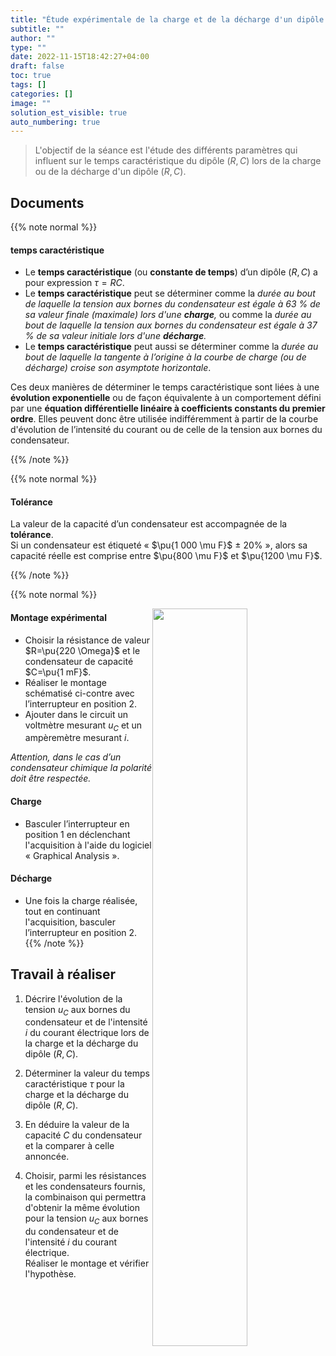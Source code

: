 ```yaml
---
title: "Étude expérimentale de la charge et de la décharge d'un dipôle $(R,C)$"
subtitle: ""
author: ""
type: ""
date: 2022-11-15T18:42:27+04:00
draft: false
toc: true
tags: []
categories: []
image: ""
solution_est_visible: true
auto_numbering: true
---
```


> L'objectif de la séance est l'étude des différents paramètres qui influent sur le temps caractéristique du dipôle $(R,C)$ lors de la charge ou de la décharge d'un dipôle $(R,C)$.

## Documents

{{% note normal %}}

#### temps caractéristique

- Le **temps caractéristique** (ou **constante de temps**) d’un dipôle $(R,C)$ a pour expression $\tau = RC$.
- Le **temps caractéristique** peut se déterminer comme la *durée au bout de laquelle la tension aux bornes du condensateur est égale à 63 % de sa valeur finale (maximale) lors d'une **charge**,* ou comme la *durée au bout de laquelle la tension aux bornes du condensateur est égale à 37 % de sa valeur initiale lors d'une **décharge**.*
- Le **temps caractéristique** peut aussi se déterminer comme la *durée au bout de laquelle la tangente à l’origine à la courbe de charge (ou de décharge) croise son asymptote horizontale*.

Ces deux manières de déterminer le temps caractéristique sont liées à une **évolution exponentielle** ou de façon équivalente à un comportement défini par une **équation différentielle linéaire à coefficients constants du premier ordre**. Elles peuvent donc être utilisée indifféremment à partir de la courbe d'évolution de l’intensité du courant ou de celle de la tension aux bornes du condensateur.

{{% /note %}}

{{% note normal %}}

#### Tolérance

La valeur de la capacité d’un condensateur est accompagnée de la **tolérance**.  
Si un condensateur est étiqueté « $\pu{1 000 \mu F}$ ± 20% », alors sa capacité réelle est comprise entre $\pu{800 \mu F}$ et $\pu{1200 \mu F}$.

{{% /note %}}

{{% note normal %}}

<img src="/terminales-pc/chap-5/chap-5-7/montage.png" alt="" width="55%" style="float: right;" />

#### Montage expérimental

- Choisir la résistance de valeur $R=\pu{220 \Omega}$ et le condensateur de capacité $C=\pu{1 mF}$.
- Réaliser le montage schématisé ci-contre avec l’interrupteur en position 2.
- Ajouter dans le circuit un voltmètre mesurant $u_C$ et un ampèremètre mesurant $i$.

*Attention, dans le cas d’un condensateur chimique la polarité doit être respectée.*

#### Charge

- Basculer l’interrupteur en position 1 en déclenchant l'acquisition à l'aide du logiciel « Graphical Analysis ».

#### Décharge

- Une fois la charge réalisée, tout en continuant l'acquisition, basculer l’interrupteur en position 2.
{{% /note %}}

## Travail à réaliser

1. Décrire l'évolution de la tension $u_C$ aux bornes du condensateur et de l'intensité $i$ du courant électrique lors de la charge et la décharge du dipôle $(R,C)$.

2. Déterminer la valeur du temps caractéristique $\tau$ pour la charge et la décharge du dipôle $(R,C)$.

3. En déduire la valeur de la capacité $C$ du condensateur et la comparer à celle annoncée.

4. Choisir, parmi les résistances et les condensateurs fournis, la combinaison qui permettra d'obtenir la même évolution pour la tension $u_C$ aux bornes du condensateur et de l'intensité $i$ du courant électrique.  
Réaliser le montage et vérifier l'hypothèse.
